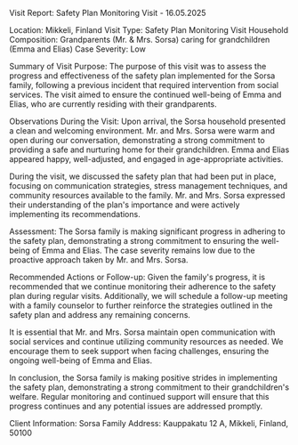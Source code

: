  Visit Report: Safety Plan Monitoring Visit - 16.05.2025

Location: Mikkeli, Finland
Visit Type: Safety Plan Monitoring Visit
Household Composition: Grandparents (Mr. & Mrs. Sorsa) caring for grandchildren (Emma and Elias)
Case Severity: Low

Summary of Visit Purpose:
The purpose of this visit was to assess the progress and effectiveness of the safety plan implemented for the Sorsa family, following a previous incident that required intervention from social services. The visit aimed to ensure the continued well-being of Emma and Elias, who are currently residing with their grandparents.

Observations During the Visit:
Upon arrival, the Sorsa household presented a clean and welcoming environment. Mr. and Mrs. Sorsa were warm and open during our conversation, demonstrating a strong commitment to providing a safe and nurturing home for their grandchildren. Emma and Elias appeared happy, well-adjusted, and engaged in age-appropriate activities.

During the visit, we discussed the safety plan that had been put in place, focusing on communication strategies, stress management techniques, and community resources available to the family. Mr. and Mrs. Sorsa expressed their understanding of the plan's importance and were actively implementing its recommendations.

Assessment:
The Sorsa family is making significant progress in adhering to the safety plan, demonstrating a strong commitment to ensuring the well-being of Emma and Elias. The case severity remains low due to the proactive approach taken by Mr. and Mrs. Sorsa.

Recommended Actions or Follow-up:
Given the family's progress, it is recommended that we continue monitoring their adherence to the safety plan during regular visits. Additionally, we will schedule a follow-up meeting with a family counselor to further reinforce the strategies outlined in the safety plan and address any remaining concerns.

It is essential that Mr. and Mrs. Sorsa maintain open communication with social services and continue utilizing community resources as needed. We encourage them to seek support when facing challenges, ensuring the ongoing well-being of Emma and Elias.

In conclusion, the Sorsa family is making positive strides in implementing the safety plan, demonstrating a strong commitment to their grandchildren's welfare. Regular monitoring and continued support will ensure that this progress continues and any potential issues are addressed promptly.

Client Information:
Sorsa Family
Address: Kauppakatu 12 A, Mikkeli, Finland, 50100